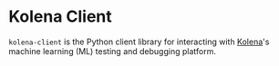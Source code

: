 # Kolena Client

`kolena-client` is the Python client library for interacting with [Kolena](https://www.kolena.io/)'s
machine learning (ML) testing and debugging platform.
